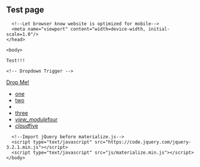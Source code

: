## Test page

  <!DOCTYPE html>
  <html>
    <head>
      <!--Import Google Icon Font-->
      <link href="https://fonts.googleapis.com/icon?family=Material+Icons" rel="stylesheet">
      <!--Import materialize.css-->
      <link type="text/css" rel="stylesheet" href="css/materialize.min.css"  media="screen,projection"/>

      <!--Let browser know website is optimized for mobile-->
      <meta name="viewport" content="width=device-width, initial-scale=1.0"/>
    </head>

    <body>
    
    Test!!!
    
    <!-- Dropdown Trigger -->
  <a class='dropdown-button btn' href='#' data-activates='dropdown1'>Drop Me!</a>

  <!-- Dropdown Structure -->
  <ul id='dropdown1' class='dropdown-content'>
    <li><a href="#!">one</a></li>
    <li><a href="#!">two</a></li>
    <li class="divider"></li>
    <li><a href="#!">three</a></li>
    <li><a href="#!"><i class="material-icons">view_module</i>four</a></li>
    <li><a href="#!"><i class="material-icons">cloud</i>five</a></li>
  </ul>
    
      <!--Import jQuery before materialize.js-->
      <script type="text/javascript" src="https://code.jquery.com/jquery-3.2.1.min.js"></script>
      <script type="text/javascript" src="js/materialize.min.js"></script>
    </body>
  </html>